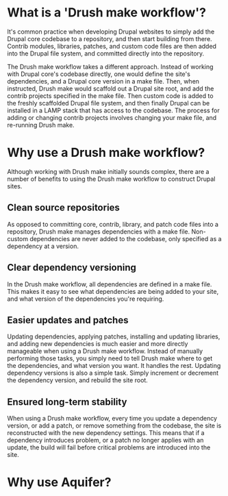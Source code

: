 # What is a 'Drush make workflow'?
It's common practice when developing Drupal websites to simply add the Drupal core codebase to a repository, and then start building from there. Contrib modules, libraries, patches, and custom code files are then added into the Drupal file system, and committed directly into the repository.

The Drush make workflow takes a different approach. Instead of working with Drupal core's codebase directly, one would define the site's dependencies, and a Drupal core version in a make file. Then, when instructed, Drush make would scaffold out a Drupal site root, and add the contrib projects specified in the make file.  Then custom code is added to the freshly scaffolded Drupal file system, and then finally Drupal can be installed in a LAMP stack that has access to the codebase. The process for adding or changing contrib projects involves changing your make file, and re-running Drush make.

# Why use a Drush make workflow?
Although working with Drush make initially sounds complex, there are a number of benefits to using the Drush make workflow to construct Drupal sites.

## Clean source repositories
As opposed to committing core, contrib, library, and patch code files into a repository, Drush make manages dependencies with a make file. Non-custom dependencies are never added to the codebase, only specified as a dependency at a version.

## Clear dependency versioning
In the Drush make workflow, all dependencies are defined in a make file. This makes it easy to see what dependencies are being added to your site, and what version of the dependencies you're requiring.

## Easier updates and patches
Updating dependencies, applying patches, installing and updating libraries, and adding new dependencies is much easier and more directly manageable when using a Drush make workflow. Instead of manually performing those tasks, you simply need to tell Drush make where to get the dependencies, and what version you want. It handles the rest. Updating dependency versions is also a simple task. Simply increment or decrement the dependency version, and rebuild the site root.

## Ensured long-term stability
When using a Drush make workflow, every time you update a dependency version, or add a patch, or remove something from the codebase, the site is reconstructed with the new dependency settings. This means that if a dependency introduces problem, or a patch no longer applies with an update, the build will fail before critical problems are introduced into the site.

# Why use Aquifer?
